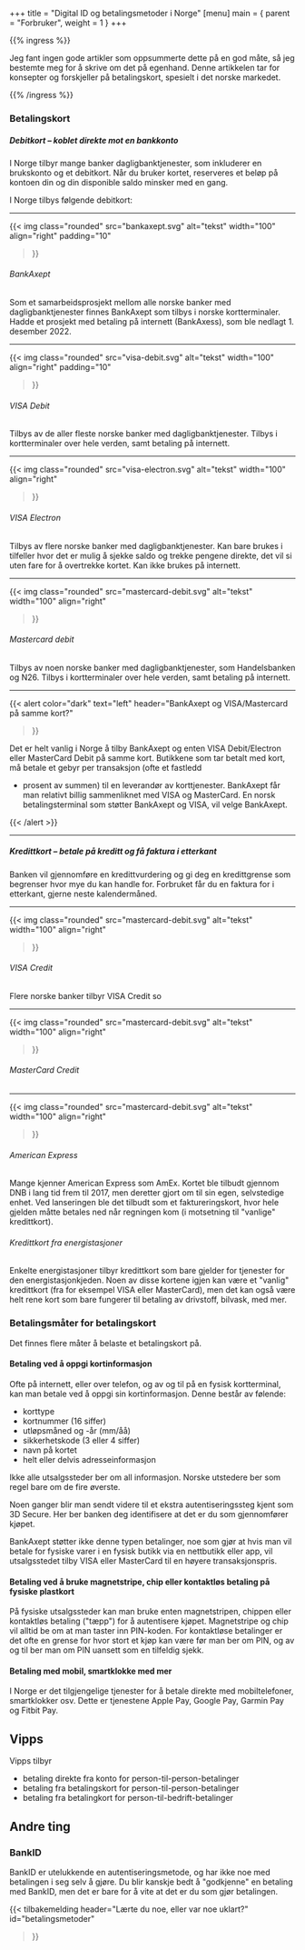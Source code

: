+++
title = "Digital ID og betalingsmetoder i Norge"
[menu]
main = { parent = "Forbruker", weight = 1 }
+++

<!-- markdownlint-disable MD001 -->

{{% ingress %}}

Jeg fant ingen gode artikler som oppsummerte dette på en god måte, så jeg bestemte meg for å skrive
om det på egenhand. Denne artikkelen tar for konsepter og forskjeller på betalingskort, spesielt i
det norske markedet.

{{% /ingress %}}

### Betalingskort

##### Debitkort – koblet direkte mot en bankkonto

I Norge tilbyr mange banker dagligbanktjenester, som inkluderer en brukskonto og et debitkort. Når
du bruker kortet, reserveres et beløp på kontoen din og din disponible saldo minsker med en gang.

I Norge tilbys følgende debitkort:

---

{{< img
 class="rounded"
 src="bankaxept.svg"
 alt="tekst"
 width="100"
 align="right"
 padding="10"
>}}

###### BankAxept

Som et samarbeidsprosjekt mellom alle norske banker med dagligbanktjenester finnes BankAxept som
tilbys i norske kortterminaler. Hadde et prosjekt med betaling på internett (BankAxess), som ble
nedlagt 1. desember 2022.

---

{{< img
 class="rounded"
 src="visa-debit.svg"
 alt="tekst"
 width="100"
 align="right"
 padding="10"
>}}

###### VISA Debit

Tilbys av de aller fleste norske banker med dagligbanktjenester. Tilbys i kortterminaler over hele
verden, samt betaling på internett.

---

{{< img
 class="rounded"
 src="visa-electron.svg"
 alt="tekst"
 width="100"
 align="right"
>}}

###### VISA Electron

Tilbys av flere norske banker med dagligbanktjenester. Kan bare brukes i tilfeller hvor det er mulig
å sjekke saldo og trekke pengene direkte, det vil si uten fare for å overtrekke kortet. Kan ikke
brukes på internett.

---

{{< img
 class="rounded"
 src="mastercard-debit.svg"
 alt="tekst"
 width="100"
 align="right"
>}}

###### Mastercard debit

Tilbys av noen norske banker med dagligbanktjenester, som Handelsbanken og N26. Tilbys i
kortterminaler over hele verden, samt betaling på internett.

---

{{< alert
 color="dark"
 text="left"
 header="BankAxept og VISA/Mastercard på samme kort?"
>}}

Det er helt vanlig i Norge å tilby BankAxept og enten VISA Debit/Electron eller MasterCard Debit på
samme kort. Butikkene som tar betalt med kort, må betale et gebyr per transaksjon (ofte et fastledd

+ prosent av summen) til en leverandør av korttjenester.
BankAxept får man relativt billig sammenliknet med VISA og MasterCard. En norsk betalingsterminal
som støtter BankAxept og VISA, vil velge BankAxept.

{{< /alert >}}

---

##### Kredittkort – betale på kreditt og få faktura i etterkant

Banken vil gjennomføre en kredittvurdering og gi deg en kredittgrense som begrenser hvor mye du kan
handle for. Forbruket får du en faktura for i etterkant, gjerne neste kalendermåned.

---

{{< img
 class="rounded"
 src="mastercard-debit.svg"
 alt="tekst"
 width="100"
 align="right"
>}}

###### VISA Credit

Flere norske banker tilbyr VISA Credit so

---

{{< img
 class="rounded"
 src="mastercard-debit.svg"
 alt="tekst"
 width="100"
 align="right"
>}}

###### MasterCard Credit

---

{{< img
 class="rounded"
 src="mastercard-debit.svg"
 alt="tekst"
 width="100"
 align="right"
>}}

###### American Express

Mange kjenner American Express som AmEx. Kortet ble tilbudt gjennom DNB i lang tid frem til 2017,
men deretter gjort om til sin egen, selvstedige enhet. Ved lanseringen ble det tilbudt som et
faktureringskort, hvor hele gjelden måtte betales ned når regningen kom (i motsetning til "vanlige"
kredittkort).

###### Kredittkort fra energistasjoner

Enkelte energistasjoner tilbyr kredittkort som bare gjelder for tjenester for den
energistasjonkjeden. Noen av disse kortene igjen kan være et "vanlig" kredittkort (fra for eksempel
VISA eller MasterCard), men det kan også være helt rene kort som bare fungerer til betaling av
drivstoff, bilvask, med mer.

### Betalingsmåter for betalingskort

Det finnes flere måter å belaste et betalingskort på.

#### Betaling ved å oppgi kortinformasjon

Ofte på internett, eller over telefon, og av og til på en fysisk kortterminal, kan man betale ved å
oppgi sin kortinformasjon. Denne består av følende:

+ korttype
+ kortnummer (16 siffer)
+ utløpsmåned og -år (mm/åå)
+ sikkerhetskode (3 eller 4 siffer)
+ navn på kortet
+ helt eller delvis adresseinformasjon

Ikke alle utsalgssteder ber om all informasjon. Norske utstedere ber som regel bare om de fire
øverste.

Noen ganger blir man sendt videre til et ekstra autentiseringssteg kjent som 3D Secure. Her ber
banken deg identifisere at det er du som gjennomfører kjøpet.

BankAxept støtter ikke denne typen betalinger, noe som gjør at hvis man vil betale for fysiske varer
i en fysisk butikk via en nettbutikk eller app, vil utsalgsstedet tilby VISA eller MasterCard til en
høyere transaksjonspris.

#### Betaling ved å bruke magnetstripe, chip eller kontaktløs betaling på fysiske plastkort

På fysiske utsalgssteder kan man bruke enten magnetstripen, chippen eller kontaktløs betaling
("tæpp") for å autentisere kjøpet. Magnetstripe og chip vil alltid be om at man taster inn
PIN-koden. For kontaktløse betalinger er det ofte en grense for hvor stort et kjøp kan være før man
ber om PIN, og av og til ber man om PIN uansett som en tilfeldig sjekk.

#### Betaling med mobil, smartklokke med mer

I Norge er det tilgjengelige tjenester for å betale direkte med mobiltelefoner, smartklokker osv.
Dette er tjenestene Apple Pay, Google Pay, Garmin Pay og Fitbit Pay.

## Vipps

Vipps tilbyr

+ betaling direkte fra konto for person-til-person-betalinger
+ betaling fra betalingskort for person-til-person-betalinger
+ betaling fra betalingkort for person-til-bedrift-betalinger

## Andre ting

### BankID

BankID er utelukkende en autentiseringsmetode, og har ikke noe med betalingen i seg selv å gjøre. Du
blir kanskje bedt å "godkjenne" en betaling med BankID, men det er bare for å vite at det er du som
gjør betalingen.

{{< tilbakemelding
	header="Lærte du noe, eller var noe uklart?"
	id="betalingsmetoder"
>}}
